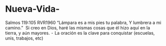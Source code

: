 # Nueva-Vida-
Salmos‬ ‭119‬:‭105‬ ‭RVR1960 “Lámpara es a mis pies tu palabra, Y lumbrera a mi camino.” ‭‭
Si creo en Dios, haré las mismas cosas que él hizo aquí en la tierra, y aún mayores.
	⁃	La oración es la clave para conquistar (escuelas, unis, trabajos, etc)
